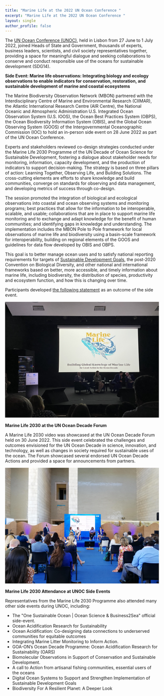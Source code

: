 ```yaml
---
title: "Marine Life at the 2022 UN Ocean Conference "
excerpt: "Marine Life at the 2022 UN Ocean Conference "
layout: single
author_profile: false
---
```


The [UN Ocean Conference (UNOC)](https://www.un.org/en/conferences/ocean2022), held in Lisbon from 27 June to 1 July 2022, joined Heads of State and Government, thousands of experts, business leaders, scientists, and civil society representatives together, providing a space for meaningful dialogue and seeking collaborations to conserve and conduct responsible use of the oceans for sustainable development (SDG14).


**Side Event: Marine life observations: Integrating biology and ecology observations to enable indicators for conservation, restoration, and 
sustainable development of marine and coastal ecosystems**


The Marine Biodiversity Observation Network (MBON) partnered with the Interdisciplinary Centre of Marine and Environmental Research (CIIMAR), the Atlantic International Research Centre (AIR Centre), the National Oceanic and Atmospheric Administration U.S. Integrated Ocean Observation System (U.S. IOOS), the Ocean Best Practices System (OBPS), the Ocean Biodiversity Information System (OBIS), and the Global Ocean Observing System (GOOS) of the Intergovernmental Oceanographic Commission (IOC) to hold an in-person side event on 28 June 2022 as part of the UN Ocean Conference.

Experts and stakeholders reviewed co-design strategies conducted under the Marine Life 2030 Programme of the UN Decade of Ocean Science for Sustainable Development, fostering a dialogue about stakeholder needs for monitoring, information, capacity development, and the production of indicators to support decision-making. The strategy is based on three pillars of action: Learning Together, Observing Life, and Building Solutions. The cross-cutting elements are efforts to share knowledge and build communities, converge on standards for observing and data management, and developing metrics of success through co-design.

The session promoted the integration of biological and ecological observations into coastal and ocean observing systems and monitoring programs; best practices that allow for the information to be interoperable, scalable, and usable; collaborations that are in place to support marine life monitoring and to exchange and adapt knowledge for the benefit of human communities; and identifying gaps in knowledge and understanding. The implementation includes the MBON Pole to Pole framework for local observations of marine life and biodiversity using a basin-scale framework for interoperability, building on regional elements of the GOOS and guidelines for data flow developed by OBIS and OBPS.

This goal is to better manage ocean uses and to satisfy national reporting requirements for targets of [Sustainable Development Goals](https://sdgs.un.org/goals), the post-2020 Convention on Biological Diversity, and other national and international frameworks based on better, more accessible, and timely information about marine life, including biodiversity, the distribution of species, productivity and ecosystem function, and how this is changing over time. 

Participants developed [the following statement](/assets/Statement%20MarineLife_UNOC2022.pdf) as an outcome of the side event.

<img src="/images/Image%203_OceanDecadeForum.jpg" alt="Marine Life 2030 at the UN Ocean Decade Forum">

**Marine Life 2030 at the UN Ocean Decade Forum**

A Marine Life 2030 video was showcased at the UN Ocean Decade Forum held on 30 June 2022. This side event celebrated the challenges and outcomes envisioned for the UN Ocean Decade in science, innovation, and technology, as well as changes in society required for sustainable uses of the ocean.  The Forum showcased several endorsed UN Ocean Decade Actions and provided a space for announcements from partners. 

<img src="/images/image2_unoc_side_event.jpg" alt="Marine Life 2030 Attendance at UNOC Side Events">

**Marine Life 2030 Attendance at UNOC Side Events**

Representatives from the Marine Life 2030 Programme also attended many other side events during UNOC, including:
*   The "One Sustainable Ocean | Ocean Science & Business2Sea" official side-event. 
*   Ocean Acidification Research for Sustainability
*   Ocean Acidification: Co-designing data connections to underserved communities for equitable outcomes
*   Integrating Marine Litter Monitoring to Inform Action. 
*   GOA-ON’s Ocean Decade Programme: Ocean Acidification Research for Sustainability (OARS) 
*   Biomolecular Observations in Support of Conservation and Sustainable Development. 
*   A call to Action from artisanal fishing communities, essential users of the oceans
*   Digital Ocean Systems to Support and Strengthen Implementation of Sustainable Development Goals
*   Biodiversity For A Resilient Planet: A Deeper Look
